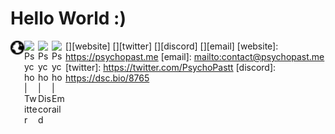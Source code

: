 # Hello World :)
[<img align="left" alt="Psycho | Website" width="22px" src="https://raw.githubusercontent.com/iconic/open-iconic/master/svg/globe.svg" />][website]
[<img align="left" alt="Psycho | Twitter" width="22px" src="https://cdn.jsdelivr.net/npm/simple-icons@v3/icons/twitter.svg" />][twitter]
[<img align="left" alt="Psycho | Discord" width="22px" src="https://cdn.jsdelivr.net/npm/simple-icons@v3/icons/discord.svg" />][discord]
[<img align="left" alt="Psycho | Email" width="22px" src="https://cdn.jsdelivr.net/npm/simple-icons@3.13.0/icons/minutemailer.svg" />][email]
[website]: https://psychopast.me
[email]: <mailto:contact@psychopast.me>
[twitter]: https://twitter.com/PsychoPastt
[discord]: https://dsc.bio/8765
